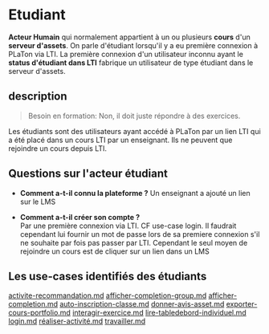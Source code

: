  
# Etudiant  

**Acteur Humain** qui normalement appartient à un ou plusieurs **cours** d'un **serveur d'assets**. On parle d'étudiant lorsqu'il y a eu première connexion à PLaTon via LTI. La première connexion d'un utilisateur inconnu ayant le **status d'étudiant dans LTI** fabrique un utilisateur de type étudiant dans le serveur d'assets.

## description

> Besoin en formation: Non, il doit juste répondre à des exercices.

Les étudiants sont des utilisateurs ayant accédé à PLaTon par un lien LTI qui a été placé dans un cours LTI par un enseignant. Ils ne peuvent que rejoindre un cours depuis LTI.

## Questions sur l'acteur étudiant

* **Comment a-t-il connu la plateforme ?**
  Un enseignant a ajouté un lien sur le LMS
  
* **Comment a-t-il créer son compte ?** \
  Par une première connexion via LTI. CF use-case login. Il faudrait cependant lui fournir un mot de passe lors de sa premiere connexion s'il ne souhaite par fois pas passer par LTI. Cependant le seul moyen de rejoindre un cours est de cliquer sur un lien dans un LMS

## Les use-cases identifiés des étudiants

[activite-recommandation.md](https://github.com/PremierLangage/platon-conception/blob/master/UC/Etudiant/activite-recommandation.md)
[afficher-completion-group.md](https://github.com/PremierLangage/platon-conception/blob/master/UC/Etudiant/afficher-completion-group.md)
[afficher-completion.md](https://github.com/PremierLangage/platon-conception/blob/master/UC/Etudiant/afficher-completion.md)
[auto-inscription-classe.md](https://github.com/PremierLangage/platon-conception/blob/master/UC/Etudiant/auto-inscription-classe.md)
[donner-avis-asset.md](https://github.com/PremierLangage/platon-conception/blob/master/UC/Etudiant/donner-avis-asset.md)
[exporter-cours-portfolio.md](https://github.com/PremierLangage/platon-conception/blob/master/UC/Etudiant/exporter-cours-portfolio.md)
[interagir-exercice.md](https://github.com/PremierLangage/platon-conception/blob/master/UC/Etudiant/interagir-exercice.md)
[lire-tabledebord-individuel.md](https://github.com/PremierLangage/platon-conception/blob/master/UC/Etudiant/lire-tabledebord-individuel.md)
[login.md](https://github.com/PremierLangage/platon-conception/blob/master/UC/Etudiant/login.md)
[réaliser-activité.md](https://github.com/PremierLangage/platon-conception/blob/master/UC/Etudiant/r%C3%A9aliser-activit%C3%A9.md)
[travailler.md](https://github.com/PremierLangage/platon-conception/blob/master/UC/Etudiant/travailler.md)
